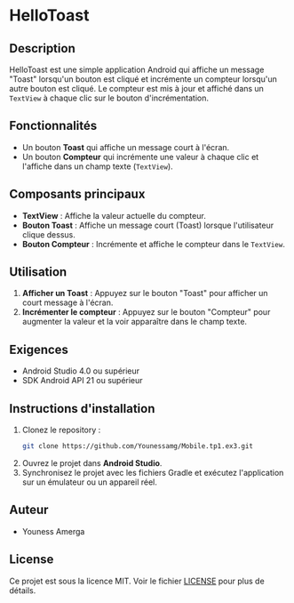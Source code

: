 # HelloToast

## Description
HelloToast est une simple application Android qui affiche un message "Toast" lorsqu'un bouton est cliqué et incrémente un compteur lorsqu'un autre bouton est cliqué. Le compteur est mis à jour et affiché dans un `TextView` à chaque clic sur le bouton d'incrémentation.

## Fonctionnalités
- Un bouton **Toast** qui affiche un message court à l'écran.
- Un bouton **Compteur** qui incrémente une valeur à chaque clic et l'affiche dans un champ texte (`TextView`).

## Composants principaux
- **TextView** : Affiche la valeur actuelle du compteur.
- **Bouton Toast** : Affiche un message court (Toast) lorsque l'utilisateur clique dessus.
- **Bouton Compteur** : Incrémente et affiche le compteur dans le `TextView`.

## Utilisation
1. **Afficher un Toast** : Appuyez sur le bouton "Toast" pour afficher un court message à l'écran.
2. **Incrémenter le compteur** : Appuyez sur le bouton "Compteur" pour augmenter la valeur et la voir apparaître dans le champ texte.

## Exigences
- Android Studio 4.0 ou supérieur
- SDK Android API 21 ou supérieur

## Instructions d'installation
1. Clonez le repository :
    ```bash
    git clone https://github.com/Younessamg/Mobile.tp1.ex3.git
    ```
2. Ouvrez le projet dans **Android Studio**.
3. Synchronisez le projet avec les fichiers Gradle et exécutez l'application sur un émulateur ou un appareil réel.


## Auteur
- Youness Amerga

## License
Ce projet est sous la licence MIT. Voir le fichier [LICENSE](LICENSE) pour plus de détails.
